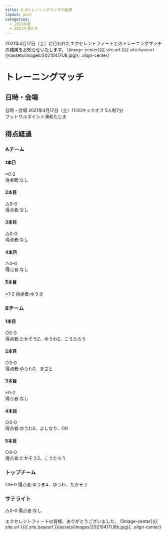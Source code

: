 ```yaml
---
title: U-8トレーニングマッチの結果
layout: post
categories:
  - 2021年度
  - 2021年度U-8
---
```


2021年4月17日（土）に行われたエクセレントフィートとのトレーニングマッチの結果をお知らせいたします。
![image-center]({{ site.url }}{{ site.baseurl }}/assets/images/20210417U8.jpg){: .align-center}

# トレーニングマッチ

## 日時・会場

日時・会場
2021年4月17日（土）11:00キックオフ 5人制7分<br>
フットサルポイント浦和たじま

## 得点経過

### Aチーム

#### 1本目
×0-2  
得点者:なし

#### 2本目
△0-0  
得点者:なし

#### 3本目
△0-0  
得点者:なし

#### 4本目
△0-0  
得点者:なし

#### 5本目
×1-2
得点者:ゆうき

### Bチーム

#### 1本目
○5-0  
得点者:たかそう2、ゆうわ2、こうたろう

#### 2本目
○3-0  
得点者:ゆうわ2、まさと

#### 3本目
×0-2   
得点者:なし

#### 4本目
○4-0  
得点者:ゆうわ2、よしなり、OG

#### 5本目
○4-0    
得点者:たかそう3、こうたろう

### トップチーム

○6-0
得点者:ゆうき4、ゆうわ、たかそう

### サテライト

△0-0
得点者:なし


エクセレントフィートの皆様、ありがとうございました。
![image-center]({{ site.url }}{{ site.baseurl }}/assets/images/20210417U8b.jpg){: .align-center}
